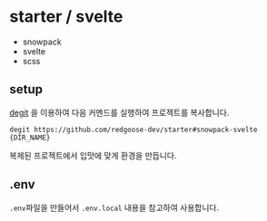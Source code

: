 # starter / svelte

- snowpack
- svelte
- scss


## setup

[degit](https://github.com/Rich-Harris/degit) 을 이용하여 다음 커멘드를 실행하여 프로젝트를 복사합니다.

```shell
degit https://github.com/redgoose-dev/starter#snowpack-svelte {DIR_NAME}
```

복제된 프로젝트에서 입맛에 맞게 환경을 만듭니다.


## .env

`.env`파일을 만들어서 `.env.local` 내용을 참고하여 사용합니다.
